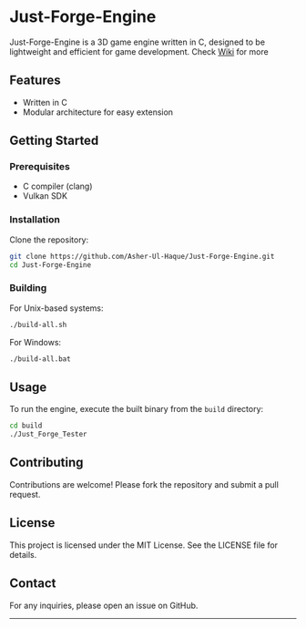 # Just-Forge-Engine

Just-Forge-Engine is a 3D game engine written in C, designed to be lightweight and efficient for game development.
Check [Wiki](https://github.com/Asher-Ul-Haque/Just-Forge-Engine/wiki) for more

## Features
- Written in C
- Modular architecture for easy extension

## Getting Started

### Prerequisites
- C compiler (clang)
- Vulkan SDK

### Installation
Clone the repository:
```sh
git clone https://github.com/Asher-Ul-Haque/Just-Forge-Engine.git
cd Just-Forge-Engine
```

### Building
For Unix-based systems:
```sh
./build-all.sh
```
For Windows:
```sh
./build-all.bat
```

## Usage
To run the engine, execute the built binary from the `build` directory:
```sh
cd build
./Just_Forge_Tester
```

## Contributing
Contributions are welcome! Please fork the repository and submit a pull request.

## License
This project is licensed under the MIT License. See the LICENSE file for details.

## Contact
For any inquiries, please open an issue on GitHub.

---
